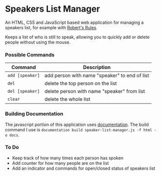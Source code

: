 # Speakers List Manager
An HTML, CSS and JavaScript based web application for managing a speakers list, for example with [Robert's Rules](http://www.rulesonline.com/).

Keeps a list of who is still to speak, allowing you to quickly add or delete people without using the mouse.

### Possible Commands
|Command        |Description
|---------------|------------
|`add [speaker]`| add person with name "speaker" to end of list
|`del`          | delete the top person on the list
|`del [speaker]`| delete person with name "speaker" from list
|`clear`        | delete the whole list

### Building Documentation
The javascript portion of this application uses [documentation](https://github.com/documentationjs/documentation). The build command I use is `documentation build speaker-list-manager.js -f html -o docs`.

### To Do
* Keep track of how many times each person has spoken
* Add counter for how many people are on the list
* Add an indicator and commands for open/closed status of speakers list
